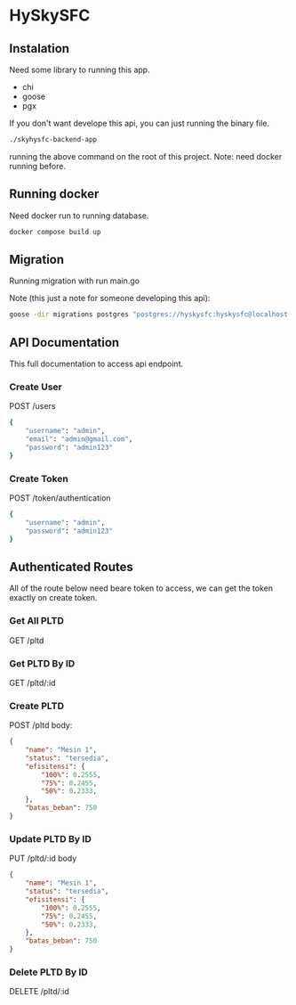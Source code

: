 # HySkySFC

## Instalation
Need some library to running this app.
- chi
- goose
- pgx

If you don't want develope this api, you can just running the binary file.
```bash
./skyhysfc-backend-app
```
running the above command on the root of this project.
Note: need docker running before.

## Running docker
Need docker run to running database.
```bash
docker compose build up
```

## Migration
Running migration with run main.go

Note (this just a note for someone developing this api):
```bash
goose -dir migrations postgres "postgres://hyskysfc:hyskysfc@localhost:5432/hyskysfc?sslmode=disable" up
```

## API Documentation
This full documentation to access api endpoint.

### Create User
POST /users
```bash
{
    "username": "admin",
    "email": "admin@gmail.com",
    "password": "admin123"
}
```

### Create Token
POST /token/authentication
```bash
{
    "username": "admin",
    "password": "admin123"
}
```

## Authenticated Routes
All of the route below need beare token to access, we can get the token exactly on create token.

### Get All PLTD
GET /pltd

### Get PLTD By ID
GET /pltd/:id

### Create PLTD
POST /pltd
body:
```json
{
    "name": "Mesin 1",
    "status": "tersedia",
    "efisitensi": {
        "100%": 0.2555,
        "75%": 0.2455,
        "50%": 0.2333,
    },
    "batas_beban": 750
}
```
### Update PLTD By ID
PUT /pltd/:id
body
```json
{
    "name": "Mesin 1",
    "status": "tersedia",
    "efisitensi": {
        "100%": 0.2555,
        "75%": 0.2455,
        "50%": 0.2333,
    },
    "batas_beban": 750
}
```
### Delete PLTD By ID
DELETE /pltd/:id

